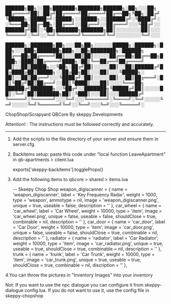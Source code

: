 ██████╗██╗░░██╗███████╗███████╗██████╗░██╗░░░██╗
██╔════╝██║░██╔╝██╔════╝██╔════╝██╔══██╗╚██╗░██╔╝
╚█████╗░█████═╝░█████╗░░█████╗░░██████╔╝░╚████╔╝░
░╚═══██╗██╔═██╗░██╔══╝░░██╔══╝░░██╔═══╝░░░╚██╔╝░░
██████╔╝██║░╚██╗███████╗███████╗██║░░░░░░░░██║░░░
╚═════╝░╚═╝░░╚═╝╚══════╝╚══════╝╚═╝░░░░░░░░╚═╝░░░

██████╗░███████╗██╗░░░██╗██╗░░░░░░█████╗░██████╗░███╗░░░███╗███████╗███╗░░██╗████████╗░██████╗
██╔══██╗██╔════╝██║░░░██║██║░░░░░██╔══██╗██╔══██╗████╗░████║██╔════╝████╗░██║╚══██╔══╝██╔════╝
██║░░██║█████╗░░╚██╗░██╔╝██║░░░░░██║░░██║██████╔╝██╔████╔██║█████╗░░██╔██╗██║░░░██║░░░╚█████╗░
██║░░██║██╔══╝░░░╚████╔╝░██║░░░░░██║░░██║██╔═══╝░██║╚██╔╝██║██╔══╝░░██║╚████║░░░██║░░░░╚═══██╗
██████╔╝███████╗░░╚██╔╝░░███████╗╚█████╔╝██║░░░░░██║░╚═╝░██║███████╗██║░╚███║░░░██║░░░██████╔╝
╚═════╝░╚══════╝░░░╚═╝░░░╚══════╝░╚════╝░╚═╝░░░░░╚═╝░░░░░╚═╝╚══════╝╚═╝░░╚══╝░░░╚═╝░░░╚═════╝░

ChopShop/Scrapyard QBCore By skeppy Developments 

Attention! : The instructions must be followed correctly and accurately.

-----------------------------------------------------------------------------------

1. Add the scripts to the file directory of your server and ensure them in server.cfg.

2. Backitems setup: paste this code under "local function LeaveApartment" in qb-apartments > client.lua

    exports['skeppy-backitems']:toggleProps()

3. Add the following items to qbcore > shared > items.lua

    -- Skeepy Chop Shop
    weapon_digiscanner           = { name = 'weapon_digiscanner', label = 'Key Frequency Radar', weight = 1000, type = 'weapon', ammotype = nil, image = 'weapon_digiscanner.png', unique = true, useable = false, description = '' },
    car_wheel                    = { name = 'car_wheel',    label = 'Car Wheel',        weight = 10000,     type = 'item',  image = 'car_wheel.png',     unique = false,     useable = false,    shouldClose = true, combinable = nil, description = '' },
    car_door                     = { name = 'car_door',     label = 'Car Door',         weight = 10000,     type = 'item',  image = 'car_door.png',      unique = false,     useable = false,    shouldClose = true, combinable = nil, description = '' },
    radiator                     = { name = 'radiator',     label = 'Car Radiator',     weight = 10000,     type = 'item',  image = 'car_radiator.png',  unique = true,      useable = true,     shouldClose = true, combinable = nil, description = '' },
    trunk                        = { name = 'trunk',        label = 'Car Trunk',        weight = 10000,     type = 'item',  image = 'car_trunk.png',     unique = true,      useable = true,     shouldClose = true, combinable = nil, discription = '' },

4.You can throw the pictures in "Inventory Images" into your inventory

Not: If you want to use the npc dialogue you can configure it from skeppy-dialogue config.lua. If you do not want to use it, use the config file in skeppy-chopshop